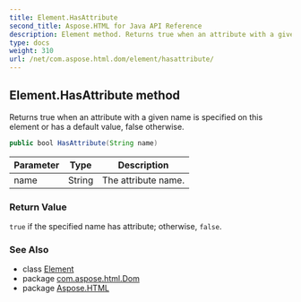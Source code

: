```yaml
---
title: Element.HasAttribute
second_title: Aspose.HTML for Java API Reference
description: Element method. Returns true when an attribute with a given name is specified on this element or has a default value false otherwise
type: docs
weight: 310
url: /net/com.aspose.html.dom/element/hasattribute/
---
```

## Element.HasAttribute method

Returns true when an attribute with a given name is specified on this element or has a default value, false otherwise.

```java
public bool HasAttribute(String name)
```

| Parameter | Type | Description |
| --- | --- | --- |
| name | String | The attribute name. |

### Return Value

`true` if the specified name has attribute; otherwise, `false`.

### See Also

* class [Element](../)
* package [com.aspose.html.Dom](../../element/)
* package [Aspose.HTML](../../../)
